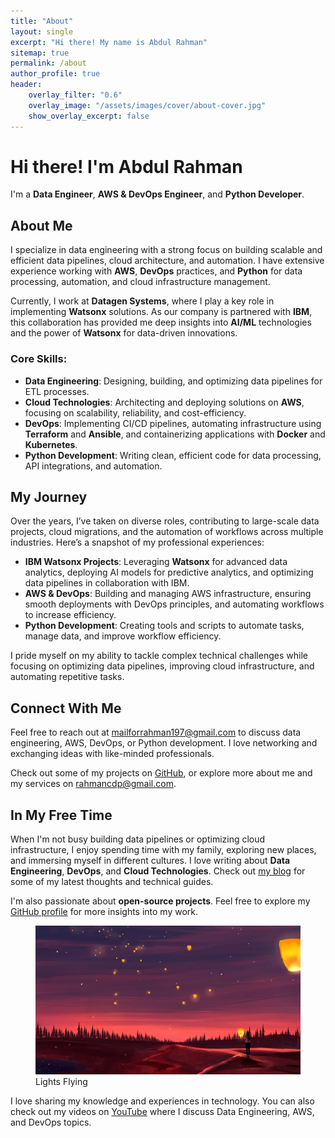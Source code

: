 ```yaml
---
title: "About"
layout: single
excerpt: "Hi there! My name is Abdul Rahman"
sitemap: true
permalink: /about
author_profile: true
header:
    overlay_filter: "0.6"
    overlay_image: "/assets/images/cover/about-cover.jpg"
    show_overlay_excerpt: false
---
```


# Hi there! I'm Abdul Rahman

I'm a **Data Engineer**, **AWS & DevOps Engineer**, and **Python Developer**.

## About Me

I specialize in data engineering with a strong focus on building scalable and efficient data pipelines, cloud architecture, and automation. I have extensive experience working with **AWS**, **DevOps** practices, and **Python** for data processing, automation, and cloud infrastructure management.

Currently, I work at **Datagen Systems**, where I play a key role in implementing **Watsonx** solutions. As our company is partnered with **IBM**, this collaboration has provided me deep insights into **AI/ML** technologies and the power of **Watsonx** for data-driven innovations.

### Core Skills:
- **Data Engineering**: Designing, building, and optimizing data pipelines for ETL processes.
- **Cloud Technologies**: Architecting and deploying solutions on **AWS**, focusing on scalability, reliability, and cost-efficiency.
- **DevOps**: Implementing CI/CD pipelines, automating infrastructure using **Terraform** and **Ansible**, and containerizing applications with **Docker** and **Kubernetes**.
- **Python Development**: Writing clean, efficient code for data processing, API integrations, and automation.

## My Journey

Over the years, I’ve taken on diverse roles, contributing to large-scale data projects, cloud migrations, and the automation of workflows across multiple industries. Here’s a snapshot of my professional experiences:

- **IBM Watsonx Projects**: Leveraging **Watsonx** for advanced data analytics, deploying AI models for predictive analytics, and optimizing data pipelines in collaboration with IBM.
- **AWS & DevOps**: Building and managing AWS infrastructure, ensuring smooth deployments with DevOps principles, and automating workflows to increase efficiency.
- **Python Development**: Creating tools and scripts to automate tasks, manage data, and improve workflow efficiency.

I pride myself on my ability to tackle complex technical challenges while focusing on optimizing data pipelines, improving cloud infrastructure, and automating repetitive tasks.

## Connect With Me

Feel free to reach out at [mailforrahman197@gmail.com](mailto:mailforrahman197@gmail.com) to discuss data engineering, AWS, DevOps, or Python development. I love networking and exchanging ideas with like-minded professionals.

Check out some of my projects on [GitHub](https://github.com/Abd-al-RahmanH), or explore more about me and my services on [rahmancdp@gmail.com](https://rahmancdp.github.io).

## In My Free Time

When I'm not busy building data pipelines or optimizing cloud infrastructure, I enjoy spending time with my family, exploring new places, and immersing myself in different cultures. I love writing about **Data Engineering**, **DevOps**, and **Cloud Technologies**. Check out [my blog](https://abdulrahman.com/blog) for some of my latest thoughts and technical guides.

I'm also passionate about **open-source projects**. Feel free to explore my [GitHub profile](https://github.com/Abd-al-RahmanH) for more insights into my work.

<figure>
  <img src="/assets/images/cover/about-cover.jpg" alt="India">
  <figcaption>Lights Flying</figcaption>
</figure>

I love sharing my knowledge and experiences in technology. You can also check out my videos on [YouTube](https://www.youtube.com/c/abdulrahman/playlists) where I discuss Data Engineering, AWS, and DevOps topics.
